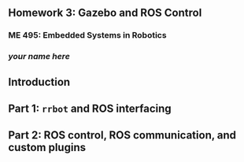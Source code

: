 ## Homework 3: Gazebo and ROS Control
### ME 495: Embedded Systems in Robotics
### _your name here_

## Introduction


## Part 1: `rrbot` and ROS interfacing


## Part 2: ROS control, ROS communication, and custom plugins

